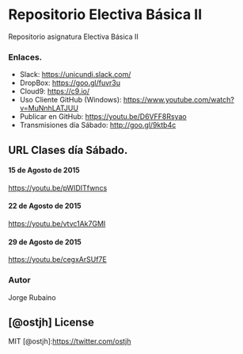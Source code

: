 # Repositorio Electiva Básica II

Repositorio asignatura Electiva Básica II

### Enlaces.

* Slack: https://unicundi.slack.com/
* DropBox: https://goo.gl/fuvr3u
* Cloud9: https://c9.io/
* Uso Cliente GitHub (Windows): https://www.youtube.com/watch?v=MuNnhLATJUU
* Publicar en GitHub: https://youtu.be/D6VFF8Rsyao
* Transmisiones día Sábado: http://goo.gl/9ktb4c

## URL Clases día Sábado.

#### 15 de Agosto de 2015

https://youtu.be/pWIDITfwncs

#### 22 de Agosto de 2015

https://youtu.be/vtvc1Ak7GMI

#### 29 de Agosto de 2015

https://youtu.be/cegxArSUf7E

### Autor
Jorge Rubaino

[@ostjh]
License
----
MIT
[@ostjh]:https://twitter.com/ostjh
